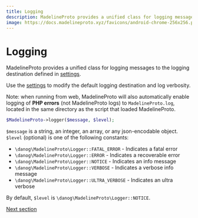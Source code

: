 ```yaml
---
title: Logging
description: MadelineProto provides a unified class for logging messages to the logging destination defined in [settings](SETTINGS.html#settingslogger).  
image: https://docs.madelineproto.xyz/favicons/android-chrome-256x256.png
---
```

# Logging

MadelineProto provides a unified class for logging messages to the logging destination defined in [settings](SETTINGS.html#settingslogger).  

Use the [settings](SETTINGS.html#settingslogger) to modify the default logging destination and log verbosity.  

Note: when running from web, MadelineProto will also automatically enable logging of **PHP errors** (not MadelineProto logs) to `MadelineProto.log`, located in the same directory as the script that loaded MadelineProto.  


```php
$MadelineProto->logger($message, $level);
```

`$message` is a string, an integer, an array, or any json-encodable object.  
`$level` (optional) is one of the following constants:
* `\danog\MadelineProto\Logger::FATAL_ERROR` - Indicates a fatal error
* `\danog\MadelineProto\Logger::ERROR` - Indicates a recoverable error
* `\danog\MadelineProto\Logger::NOTICE` - Indicates an info message
* `\danog\MadelineProto\Logger::VERBOSE` - Indicates a verbose info message
* `\danog\MadelineProto\Logger::ULTRA_VERBOSE` - Indicates an ultra verbose


By default, `$level` is `\danog\MadelineProto\Logger::NOTICE`.

<a href="https://docs.madelineproto.xyz/docs/CALLS.html">Next section</a>